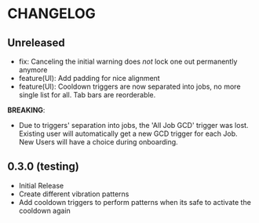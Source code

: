 ﻿# CHANGELOG

## Unreleased

- fix: Canceling the initial warning does _not_ lock one out permanently anymore
- feature(UI): Add padding for nice alignment
- feature(UI): Cooldown triggers are now separated into jobs, no more single list for all.
Tab bars are reorderable.
  
**BREAKING**:

- Due to triggers' separation into jobs, the 'All Job GCD' trigger was lost.
  Existing user will automatically get a new GCD trigger for each Job.  
  New Users will have a choice during onboarding.

## 0.3.0 (testing)

- Initial Release
- Create different vibration patterns
- Add cooldown triggers to perform patterns when its safe to activate the cooldown again